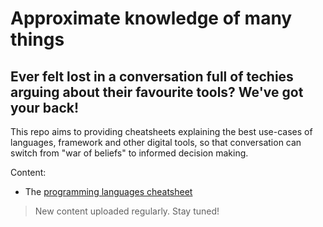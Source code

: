 # Approximate knowledge of many things

## Ever felt lost in a conversation full of techies arguing about their favourite tools? We've got your back!
This repo aims to providing cheatsheets explaining the best use-cases of languages, framework and other digital tools, so that conversation can switch from "war of beliefs" to informed decision making.

Content: 

- The [programming languages cheatsheet](languages.md)


> New content uploaded regularly. Stay tuned!